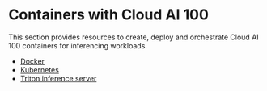 # Containers with Cloud AI 100 

This section provides resources to create, deploy and orchestrate Cloud AI 100 containers for inferencing workloads.

- [Docker](./Docker.md)
- [Kubernetes](./k8s.md)
- [Triton inference server](../../Inference-Workflow/model-execution/Triton-Inference-Server-Support.md)

